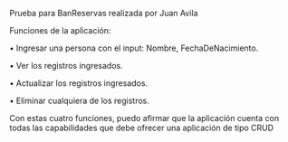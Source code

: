 Prueba para BanReservas realizada por Juan Avila

Funciones de la aplicación:

  • Ingresar una persona con el input: Nombre, FechaDeNacimiento.

  • Ver los registros ingresados.
  
  • Actualizar los registros ingresados.
  
  • Eliminar cualquiera de los registros.
  
  Con estas cuatro funciones, puedo afirmar que la aplicación cuenta con todas las capabilidades que debe ofrecer una aplicación de tipo CRUD
